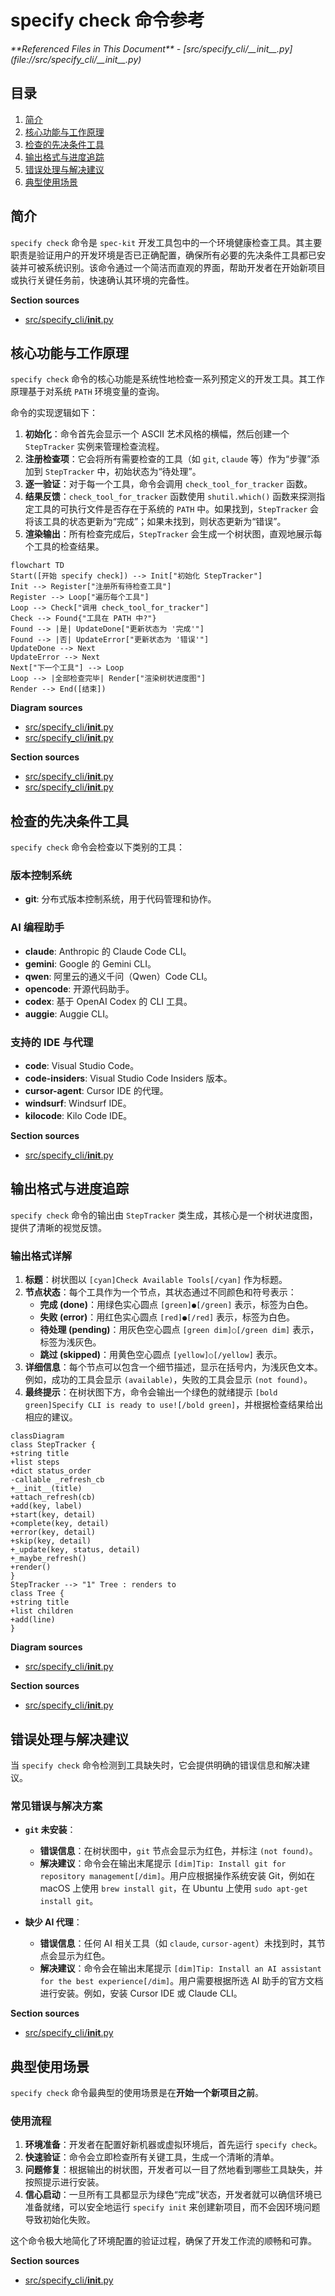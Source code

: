 # specify check 命令参考

<cite>
**Referenced Files in This Document**   
- [src/specify_cli/__init__.py](file://src/specify_cli/__init__.py)
</cite>

## 目录
1. [简介](#简介)
2. [核心功能与工作原理](#核心功能与工作原理)
3. [检查的先决条件工具](#检查的先决条件工具)
4. [输出格式与进度追踪](#输出格式与进度追踪)
5. [错误处理与解决建议](#错误处理与解决建议)
6. [典型使用场景](#典型使用场景)

## 简介
`specify check` 命令是 `spec-kit` 开发工具包中的一个环境健康检查工具。其主要职责是验证用户的开发环境是否已正确配置，确保所有必要的先决条件工具都已安装并可被系统识别。该命令通过一个简洁而直观的界面，帮助开发者在开始新项目或执行关键任务前，快速确认其环境的完备性。

**Section sources**
- [src/specify_cli/__init__.py](file://src/specify_cli/__init__.py#L1102-L1142)

## 核心功能与工作原理

`specify check` 命令的核心功能是系统性地检查一系列预定义的开发工具。其工作原理基于对系统 `PATH` 环境变量的查询。

命令的实现逻辑如下：
1.  **初始化**：命令首先会显示一个 ASCII 艺术风格的横幅，然后创建一个 `StepTracker` 实例来管理检查流程。
2.  **注册检查项**：它会将所有需要检查的工具（如 `git`, `claude` 等）作为“步骤”添加到 `StepTracker` 中，初始状态为“待处理”。
3.  **逐一验证**：对于每一个工具，命令会调用 `check_tool_for_tracker` 函数。
4.  **结果反馈**：`check_tool_for_tracker` 函数使用 `shutil.which()` 函数来探测指定工具的可执行文件是否存在于系统的 `PATH` 中。如果找到，`StepTracker` 会将该工具的状态更新为“完成”；如果未找到，则状态更新为“错误”。
5.  **渲染输出**：所有检查完成后，`StepTracker` 会生成一个树状图，直观地展示每个工具的检查结果。

```mermaid
flowchart TD
Start([开始 specify check]) --> Init["初始化 StepTracker"]
Init --> Register["注册所有待检查工具"]
Register --> Loop["遍历每个工具"]
Loop --> Check["调用 check_tool_for_tracker"]
Check --> Found{"工具在 PATH 中?"}
Found --> |是| UpdateDone["更新状态为 '完成'"]
Found --> |否| UpdateError["更新状态为 '错误'"]
UpdateDone --> Next
UpdateError --> Next
Next["下一个工具"] --> Loop
Loop --> |全部检查完毕| Render["渲染树状进度图"]
Render --> End([结束])
```

**Diagram sources**
- [src/specify_cli/__init__.py](file://src/specify_cli/__init__.py#L1102-L1142)
- [src/specify_cli/__init__.py](file://src/specify_cli/__init__.py#L362-L369)

**Section sources**
- [src/specify_cli/__init__.py](file://src/specify_cli/__init__.py#L1102-L1142)
- [src/specify_cli/__init__.py](file://src/specify_cli/__init__.py#L362-L369)

## 检查的先决条件工具

`specify check` 命令会检查以下类别的工具：

### 版本控制系统
-   **git**: 分布式版本控制系统，用于代码管理和协作。

### AI 编程助手
-   **claude**: Anthropic 的 Claude Code CLI。
-   **gemini**: Google 的 Gemini CLI。
-   **qwen**: 阿里云的通义千问（Qwen）Code CLI。
-   **opencode**: 开源代码助手。
-   **codex**: 基于 OpenAI Codex 的 CLI 工具。
-   **auggie**: Auggie CLI。

### 支持的 IDE 与代理
-   **code**: Visual Studio Code。
-   **code-insiders**: Visual Studio Code Insiders 版本。
-   **cursor-agent**: Cursor IDE 的代理。
-   **windsurf**: Windsurf IDE。
-   **kilocode**: Kilo Code IDE。

**Section sources**
- [src/specify_cli/__init__.py](file://src/specify_cli/__init__.py#L1102-L1142)

## 输出格式与进度追踪

`specify check` 命令的输出由 `StepTracker` 类生成，其核心是一个树状进度图，提供了清晰的视觉反馈。

### 输出格式详解
1.  **标题**：树状图以 `[cyan]Check Available Tools[/cyan]` 作为标题。
2.  **节点状态**：每个工具作为一个节点，其状态通过不同颜色和符号表示：
    -   **完成 (done)**：用绿色实心圆点 `[green]●[/green]` 表示，标签为白色。
    -   **失败 (error)**：用红色实心圆点 `[red]●[/red]` 表示，标签为白色。
    -   **待处理 (pending)**：用灰色空心圆点 `[green dim]○[/green dim]` 表示，标签为浅灰色。
    -   **跳过 (skipped)**：用黄色空心圆点 `[yellow]○[/yellow]` 表示。
3.  **详细信息**：每个节点可以包含一个细节描述，显示在括号内，为浅灰色文本。例如，成功的工具会显示 `(available)`，失败的工具会显示 `(not found)`。
4.  **最终提示**：在树状图下方，命令会输出一个绿色的就绪提示 `[bold green]Specify CLI is ready to use![/bold green]`，并根据检查结果给出相应的建议。

```mermaid
classDiagram
class StepTracker {
+string title
+list steps
+dict status_order
-callable _refresh_cb
+__init__(title)
+attach_refresh(cb)
+add(key, label)
+start(key, detail)
+complete(key, detail)
+error(key, detail)
+skip(key, detail)
+_update(key, status, detail)
+_maybe_refresh()
+render()
}
StepTracker --> "1" Tree : renders to
class Tree {
+string title
+list children
+add(line)
}
```

**Diagram sources**
- [src/specify_cli/__init__.py](file://src/specify_cli/__init__.py#L97-L181)

**Section sources**
- [src/specify_cli/__init__.py](file://src/specify_cli/__init__.py#L97-L181)

## 错误处理与解决建议

当 `specify check` 命令检测到工具缺失时，它会提供明确的错误信息和解决建议。

### 常见错误与解决方案
-   **`git` 未安装**：
    -   **错误信息**：在树状图中，`git` 节点会显示为红色，并标注 `(not found)`。
    -   **解决建议**：命令会在输出末尾提示 `[dim]Tip: Install git for repository management[/dim]`。用户应根据操作系统安装 Git，例如在 macOS 上使用 `brew install git`，在 Ubuntu 上使用 `sudo apt-get install git`。

-   **缺少 AI 代理**：
    -   **错误信息**：任何 AI 相关工具（如 `claude`, `cursor-agent`）未找到时，其节点会显示为红色。
    -   **解决建议**：命令会在输出末尾提示 `[dim]Tip: Install an AI assistant for the best experience[/dim]`。用户需要根据所选 AI 助手的官方文档进行安装。例如，安装 Cursor IDE 或 Claude CLI。

**Section sources**
- [src/specify_cli/__init__.py](file://src/specify_cli/__init__.py#L1102-L1142)

## 典型使用场景

`specify check` 命令最典型的使用场景是在**开始一个新项目之前**。

### 使用流程
1.  **环境准备**：开发者在配置好新机器或虚拟环境后，首先运行 `specify check`。
2.  **快速验证**：命令会立即检查所有关键工具，生成一个清晰的清单。
3.  **问题修复**：根据输出的树状图，开发者可以一目了然地看到哪些工具缺失，并按照提示进行安装。
4.  **信心启动**：一旦所有工具都显示为绿色“完成”状态，开发者就可以确信环境已准备就绪，可以安全地运行 `specify init` 来创建新项目，而不会因环境问题导致初始化失败。

这个命令极大地简化了环境配置的验证过程，确保了开发工作流的顺畅和可靠。

**Section sources**
- [src/specify_cli/__init__.py](file://src/specify_cli/__init__.py#L1102-L1142)
